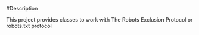 #Description

This project provides classes to work with The Robots Exclusion Protocol or robots.txt protocol
